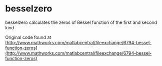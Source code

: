 # besselzero
besselzero calculates the zeros of Bessel function of the first and second kind

Original code found at
[http://www.mathworks.com/matlabcentral/fileexchange/6794-bessel-function-zeros](http://www.mathworks.com/matlabcentral/fileexchange/6794-bessel-function-zeros)
